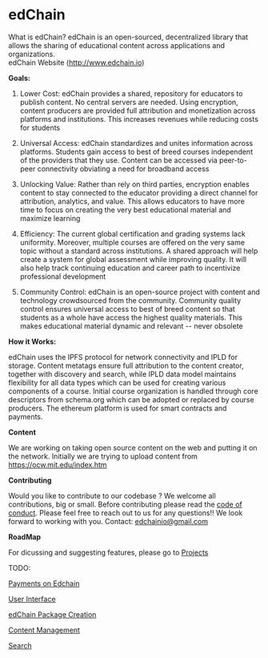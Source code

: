 # edChain
What is edChain?
edChain is an open-sourced, decentralized library that allows the sharing of educational content across applications and organizations.  
edChain Website (http://www.edchain.io)

**Goals:**
1. Lower Cost: edChain provides a shared, repository for educators to publish content.  No central servers are needed.  Using encryption, content producers are provided full attribution  and monetization across platforms and institutions.  This increases revenues while reducing costs for students

2. Universal Access: edChain standardizes and unites information across platforms.  Students gain access to best of breed courses independent of the providers that they use. Content can be accessed via peer-to-peer connectivity obviating a need for broadband access

3. Unlocking Value: Rather than rely on third parties, encryption enables content to stay connected to the educator providing a direct channel for attribution, analytics, and value.  This allows educators to have more time to focus on creating the very best educational material and maximize learning

4. Efficiency: The current global certification and grading systems lack uniformity.  Moreover, multiple courses are offered on the very same topic without a standard across institutions.  A shared approach will help create a system for global assessment while improving quality.  It will also help track continuing education and career path to incentivize professional development  

5. Community Control: edChain is an open-source project with content and technology crowdsourced from the community.  Community quality control ensures universal access to best of breed content so that students as a whole have access the highest quality materials. This makes educational material dynamic and relevant -- never obsolete


**How it Works:**

edChain uses the IPFS protocol for network connectivity and IPLD for storage. Content metatags ensure full attribution to the content creator, together with discovery and search, while IPLD data model maintains flexibility for all data types which can be used for creating various components of a course. Initial course organization is handled through core descriptors from schema.org which can be adopted or replaced by course producers. The ethereum platform is used for smart contracts and payments.


**Content**

We are working on taking open source content on the web and putting it on the network. Initially we are trying to upload content from https://ocw.mit.edu/index.htm



**Contributing**

Would you like to contribute to our codebase ? We welcome all contributions, big or small. Before contributing please read the [code of conduct](CODE_OF_CONDUCT.md). Please feel free to reach out to us for any questions!! We look forward to working with you. Contact: edchainio@gmail.com

**RoadMap**

For dicussing and suggesting features, please go to [Projects](https://github.com/orgs/edchainio/projects)

TODO:

[Payments on Edchain](https://github.com/orgs/edchainio/projects/6)

[User Interface](https://github.com/orgs/edchainio/projects/5)

[edChain Package Creation](https://github.com/orgs/edchainio/projects/4)

[Content Management](https://github.com/orgs/edchainio/projects/2)

[Search](https://github.com/orgs/edchainio/projects/1)

